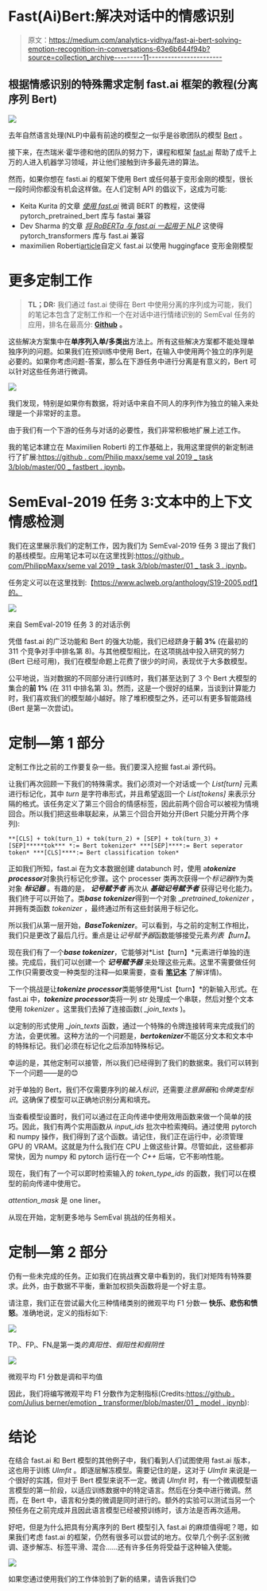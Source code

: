 # Fast(Ai)Bert:解决对话中的情感识别

> 原文：<https://medium.com/analytics-vidhya/fast-ai-bert-solving-emotion-recognition-in-conversations-63e6b644f94b?source=collection_archive---------11----------------------->

## 根据情感识别的特殊需求定制 fast.ai 框架的教程(分离序列 Bert)

![](img/f154a4b4f4bc4967d648b4f0759c9f7d.png)

去年自然语言处理(NLP)中最有前途的模型之一似乎是谷歌团队的模型 [Bert](https://arxiv.org/pdf/1810.04805v2.pdf) 。

接下来，在杰瑞米·霍华德和他的团队的努力下，课程和框架 [fast.ai](https://www.fast.ai/) 帮助了成千上万的人进入机器学习领域，并让他们接触到许多最先进的算法。

然而，如果你想在 fasti.ai 的框架下使用 Bert 或任何基于变形金刚的模型，很长一段时间你都没有机会这样做。在人们定制 API 的倡议下，这成为可能:

*   Keita Kurita 的文章 [*使用 fast.ai*](https://mlexplained.com/2019/05/13/a-tutorial-to-fine-tuning-bert-with-fast-ai/) 微调 BERT 的教程，这使得 pytorch_pretrained_bert 库与 fastai 兼容
*   Dev Sharma 的文章 [*将 RoBERTa 与 fast.ai 一起用于 NLP*](/analytics-vidhya/using-roberta-with-fastai-for-nlp-7ed3fed21f6c) 这使得 pytorch_transformers 库与 fast.ai 兼容
*   maximilien Roberti[article](https://towardsdatascience.com/fastai-with-transformers-bert-roberta-xlnet-xlm-distilbert-4f41ee18ecb2)自定义 fast.ai 以使用 huggingface 变形金刚模型

# 更多定制工作

> **TL；DR:** 我们通过 fast.ai 使得在 Bert 中使用分离的序列成为可能，我们的笔记本包含了定制工作和一个在对话中进行情绪识别的 SemEval 任务的应用，排名在最高分: [**Github**](https://github.com/PhilippMaxx/semeval2019_task3) **。**

这些解决方案集中在**单序列入单/多类出**方法上。所有这些解决方案都不能处理单独序列的问题。如果我们在预训练中使用 Bert，在输入中使用两个独立的序列是必要的。如果你考虑问题-答案，那么在下游任务中进行分离是有意义的，Bert 可以针对这些任务进行微调。

![](img/95297845b41c51844cd8847d725f7ae3.png)

我们发现，特别是如果你有数据，将对话中来自不同人的序列作为独立的输入来处理是一个非常好的主意。

由于我们有一个下游的任务与对话的必要性，我们非常积极地扩展上述工作。

我的笔记本建立在 Maximilien Roberti 的工作基础上，我用这里提供的新定制进行了扩展:[https://github . com/Philip maxx/seme val 2019 _ task 3/blob/master/00 _ fastbert . ipynb](https://github.com/PhilippMaxx/semeval2019_task3/blob/master/00_fastbert.ipynb)。

# SemEval-2019 任务 3:文本中的上下文情感检测

我们在这里展示我们的定制工作，因为我们为 SemEval-2019 任务 3 提出了我们的基线模型。应用笔记本可以在这里找到:[https://github . com/PhilippMaxx/seme val 2019 _ task 3/blob/master/01 _ task 3 . ipynb](https://github.com/PhilippMaxx/semeval2019_task3/blob/master/01_task3.ipynb)。

任务定义可以在这里找到:【https://www.aclweb.org/anthology/S19-2005.pdf】的。

![](img/d3bdce53bf4d00502826383555a6c1fd.png)

来自 SemEval-2019 任务 3 的对话示例

凭借 fast.ai 的广泛功能和 Bert 的强大功能，我们已经跻身于**前 3%** (在最初的 311 个竞争对手中排名第 8)。与其他模型相比，在这项挑战中投入研究的努力(Bert 已经可用)，我们在模型命题上花费了很少的时间，表现优于大多数模型。

公平地说，当对数据的不同部分进行训练时，我们甚至达到了 3 个 Bert 大模型的集合的**前 1%** (在 311 中排名第 3)。然而，这是一个很好的结果，当谈到计算能力时，我们喜欢我们的模型越小越好。除了堆积模型之外，还可以有更多智能路线(Bert 是第一次尝试)。

# 定制—第 1 部分

定制工作比之前的工作要复杂一些。我们要深入挖掘 fast.ai 源代码。

让我们再次回顾一下我们的特殊需求。我们必须对一个对话或一个 *List[turn]* 元素进行标记化，其中 *turn* 是字符串形式，并且希望返回一个 *List[tokens]* 来表示分隔的格式。该任务定义了第三个回合的情感标签，因此前两个回合可以被视为情境回合。所以我们把这些串联起来，从第三个回合开始分开(Bert 只能分开两个序列):

```
**[CLS] + tok(turn_1) + tok(turn_2) + [SEP] + tok(turn_3) + [SEP]*****tok*** *:= Bert tokenizer* ***[SEP]****:= Bert seperator token* ***[CLS]****:= Bert classification token*
```

正如我们所知，fast.ai 在为文本数据创建 databunch 时，使用 a***tokenize processor***对象执行标记化步骤。这个 processer 类再次获得一个*标记器*作为类对象 ***标记器*** 。有趣的是， ***记号赋予者*** 再次从 ***基础记号赋予者*** 获得记号化能力。我们终于可以开始了。类***base tokenizer***得到一个对象 *_pretrained_tokenizer* ，并拥有类函数 *tokenizer* ，最终通过所有这些封装用于标记化。

所以我们从第一层开始，***BaseTokenizer***。可以看到，与之前的定制工作相比，我们只是更改了最后几行。重点是让*记号赋予器*函数能够接受元素*列表【turn】*。

现在我们有了一个***base tokenizer***，它能够对*List【turn】*元素进行单独的连接。完成后，我们可以创建一个 ***记号赋予器*** 来处理这些元素。这里不需要做任何工作(只需要改变一种类型的注释—如果需要，查看 [**笔记本**](https://github.com/PhilippMaxx/semeval2019_task3/blob/master/00_fastbert.ipynb) 了解详情)。

下一个挑战是让***tokenize processor***类能够使用*List【turn】*的新输入形式。在 fast.ai 中，***tokenize processor***类将一列 *str* 处理成一个串联，然后对整个文本使用 *tokenizer* 。这里我们去掉了连接函数( *_join_texts* )。

以定制的形式使用 *_join_texts* 函数，通过一个特殊的令牌连接转弯来完成我们的方法，会更优雅。这种方法的一个问题是，***bertokenizer***不能区分文本和文本中的特殊标记。我们必须在标记化之后添加特殊标记。

幸运的是，其他定制可以接管，所以我们已经得到了我们的数据束。我们可以转到下一个问题——是的😊

对于单独的 Bert，我们不仅需要序列的*输入标识*，还需要*注意屏蔽*和*令牌类型标识*。这确保了模型可以正确地识别分离和填充。

当查看模型设置时，我们可以通过在正向传递中使用效用函数来做一个简单的技巧。因此，我们有两个实用函数从 *input_ids* 批次中检索掩码。通过使用 pytorch 和 numpy 操作，我们得到了这个函数。请记住，我们正在运行中，必须管理 GPU 的 VRAM。这就是为什么我们在 CPU 上做这些计算。尽管如此，这些都非常快，因为 numpy 和 pytorch 运行在一个 *C++* 后端，它不影响性能。

现在，我们有了一个可以即时检索输入的 *token_type_ids* 的函数，我们可以在模型的前向传递中使用它。

*attention_mask* 是 one liner。

从现在开始，定制更多地与 SemEval 挑战的任务相关。

# 定制—第 2 部分

仍有一些未完成的任务。正如我们在挑战赛文章中看到的，我们对矩阵有特殊要求。此外，由于数据不平衡，重新加权损失函数将是一个好主意。

请注意，我们正在尝试最大化三种情绪类别的微观平均 F1 分数— **快乐、**悲伤和**愤怒**。准确地说，定义的指标如下:

![](img/9f8c37804639d7fc4aceb3a6c574285f.png)

TPᵢ、FPᵢ、FNᵢ是第一类*的真阳性、假阳性和假阴性*

![](img/6c484650d058f255eeb8ac6177e34546.png)

微观平均 F1 分数是调和平均值

因此，我们将编写微观平均 F1 分数作为定制指标(Credits:[https://github . com/Julius berner/emotion _ transformer/blob/master/01 _ model . ipynb](https://github.com/juliusberner/emotion_transformer/blob/master/01_model.ipynb)):

# 结论

在结合 fast.ai 和 Bert 模型的其他例子中，我们看到人们试图使用 fast.ai 版本，这也用于训练 *Ulmfit* 。即逐层解冻模型。需要记住的是，这对于 *Ulmfit* 来说是一个很好的实践，但对于 Bert 模型来说不一定。微调 *Ulmfit* 时，有一个微调模型语言模型的第一阶段，以适应训练数据中的特定语言。然后在分类中进行微调。然而，在 Bert 中，语言和分类的微调是同时进行的。额外的实验可以测试当另一个预任务在之前完成并且因此语言模型已经被预训练时，该方法是否再次适用。

好吧，但是为什么把具有分离序列的 Bert 模型引入 fast.ai 的麻烦值得呢？嗯，如果我们考虑 fast.ai 的框架，仍然有很多可以尝试的地方。仅举几个例子:区别微调、逐步解冻、标签平滑、混合……还有许多任务将受益于这种输入使能。

![](img/fb489d7528c0b69dec6342efef19a72b.png)

如果您通过使用我们的工作体验到了新的结果，请告诉我们😊